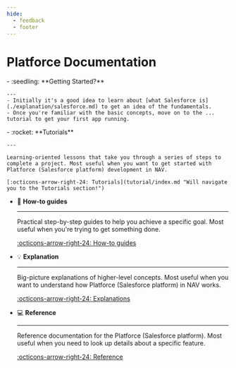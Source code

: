 ```yaml
---
hide:
  - feedback
  - footer
---
```

<!-- hides the edit button on the start-page -->
<style> 
  article.md-content__inner.md-typeset > a.md-content__button.md-icon {
    display: none;
  }
</style>

# Platforce Documentation

<div class="grid cards" markdown>
-   :seedling: **Getting Started?**

    ---
    - Initially it's a good idea to learn about [what Salesforce is](./explanation/salesforce.md) to get an idea of the fundamentals.
    - Once you're familiar with the basic concepts, move on to the ... tutorial to get your first app running.

</div>

<div class="grid cards" markdown>
-   :rocket: **Tutorials**

    ---

    Learning-oriented lessons that take you through a series of steps to complete a project. Most useful when you want to get started with Platforce (Salesforce platform) development in NAV.

    [:octicons-arrow-right-24: Tutorials](tutorial/index.md "Will navigate you to the Tutorials section!")

- :dart: **How-to guides**

    ---

    Practical step-by-step guides to help you achieve a specific goal. Most useful when you're trying to get something done.

    [:octicons-arrow-right-24: How-to guides](how-to-guides/index.md "Will navigate you to the How-to guides section!")

- :bulb: **Explanation**

    ---

    Big-picture explanations of higher-level concepts. Most useful when you want to understand how Platforce (Salesforce platform) in NAV works.

    [:octicons-arrow-right-24: Explanations](explanation/index.md "Will navigate you to the Explanation section!")

- :computer: **Reference**

    ---

    Reference documentation for the Platforce (Salesforce platform). Most useful when you need to look up details about a specific feature.

    [:octicons-arrow-right-24: Reference](reference/index.md "Will navigate you to the Reference section!")

</div>
